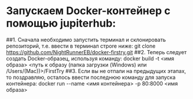 # Запускаем Docker-контейнер с помощью jupiterhub:

##1. Cначала необходимо запустить терминал и склонировать репозиторий, т.e. ввести в терминал строre ниже:
    git clone https://github.com/NightRunnerEB/docker-firstry.git
##2. Теперь следует создать Docker-образец, используя команду:
    docker build -t <имя образа> <путь к образу (папка загрузки (Windows) или /Users/<username>(Mac))>/FirstTry
##3. Если вы не отпали на предыдущих этапах, то поздравляю, осталось ввести последнюю команду для запуска контейнера:
    docker run --name <имя контейнера> -p 80:8000 <имя образа>
